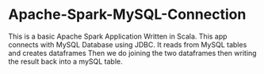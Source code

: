 # Apache-Spark-MySQL-Connection

This is a basic Apache Spark Application Written in Scala.
This app connects with MySQL Database using JDBC. 
It reads from MySQL tables and creates dataframes
Then we do joining the two dataframes 
then writing the result back into a mySQL table. 
